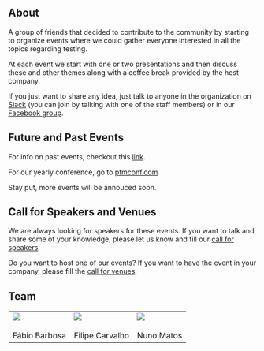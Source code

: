 <link rel="shortcut icon" type="image/x-icon" href="/favicon.ico?">

## About

A group of friends that decided to contribute to the community by starting to organize events where we could gather everyone interested in all the topics regarding testing.

At each event we start with one or two presentations and then discuss these and other themes along with a coffee break provided by the host company.

<p>
If you just want to share any idea, just talk to anyone in the organization on <a href="https://portotestersmeetup.slack.com" target="_blank">Slack</a> (you can join by talking with one of the staff members) or in our <a href="https://www.facebook.com/groups/PortoTestersMeetup/" target="_blank">Facebook group</a>.
</p>

## Future and Past Events
For info on past events, checkout this [link](../pages/past_events).

For our yearly conference, go to [ptmconf.com](https://ptmconf.com)

Stay put, more events will be annouced soon.

## Call for Speakers and Venues

We are always looking for speakers for these events. If you want to talk and share some of your knowledge, please let us know and fill our [call for speakers](../pages/cfs).

Do you want to host one of our events? If you want to have the event in your company, please fill the [call for venues](../pages/cfv).

## Team

<table width="100%" height="100%" style="border: 1px solid transparent">
  <tr>
    <td class="column">
      <div class="speakercontainer">
        <img class="speakerimage" src="images/organization/fabio_barbosa.jpg" style="min-width:40px;"/>
        <div class="speakermiddle">
          <div class="speakertext" onclick="on('fb')">Fábio Barbosa</div>
        </div>
      </div>
    </td>
    <td class="column">
      <div class="speakercontainer">
        <img class="speakerimage" src="images/organization/filipe_carvalho.jpg" style="min-width:40px;"/>
        <div class="speakermiddle">
          <div class="speakertext" onclick="on('fc')">Filipe Carvalho</div>
        </div>
      </div>
    </td>
    <td class="column">
      <div class="speakercontainer">
        <img class="speakerimage" src="images/organization/nuno_matos.png" style="min-width:40px;"/>
        <div class="speakermiddle">
          <div class="speakertext" onclick="on('nm')">Nuno Matos</div>
        </div>
      </div>
    </td>
  </tr>
</table>
<div style="text-align: right; width: 100%; margin-top: 35px;">Check out the <a href="/pages/hof">other amazing people</a> who got involved in this project in the past.</div>

<div id="fb" class="overlay" onclick="off('fb')">
  <div id="text">Working as Mobile Test Automation Engineer, always looking forward to improve myself and learn new stuff. I believe automation is a must nowadays and I really enjoy developing tests for Android using Espresso, UI Automator and other tools that facilitate the development cycle and guarantee the quality of what we are delivering.</div>
</div>
<div id="fc" class="overlay" onclick="off('fc')">
  <div id="text">After finishing this Master's degree at FEUP, started his career as a developer. Some time later, decided to pursue and explore the areas of Mobile Test and Delivery Automation, naturally evolving to Test Lead during his path. Continues very interested in learning, being present regularly in events of the area, mainly in the ones related to Testing, Delivery or Infrastructure Automation. Currently he is a Senior QA Automation Engineer at Talkdesk.</div>
</div>
<div id="nm" class="overlay" onclick="off('nm')">
  <div id="text">Academically he has a degree in Computer Management and 19 years of professional experience in IT where in 2008 he started into Testing area and his career progressed naturally from junior to QA Team Lead followed by Test Manager. At the moment he’s challenged to implement test strategy, processes and procedures in web products delivery at Byside with high quality standards.</div>
</div>


## Want to contribute to the website?

Great! Please follow our instructions on [Github](https://github.com/PortoTestersMeetup/portotestersmeetup.github.io).

<script>
function on(panel) {document.getElementById(panel).style.display = "block";}function off(panel) {document.getElementById(panel).style.display = "none";}
</script>

